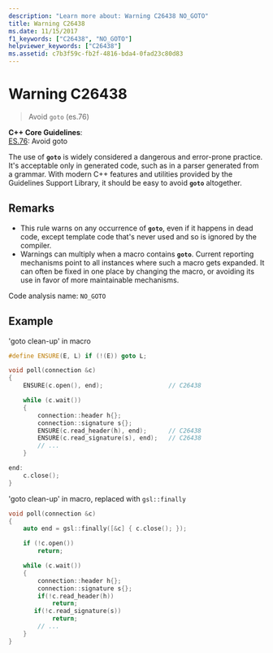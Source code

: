 ```yaml
---
description: "Learn more about: Warning C26438 NO_GOTO"
title: Warning C26438
ms.date: 11/15/2017
f1_keywords: ["C26438", "NO_GOTO"]
helpviewer_keywords: ["C26438"]
ms.assetid: c7b3f59c-fb2f-4816-bda4-0fad23c80d83
---
```

# Warning C26438

> Avoid `goto` (es.76)

**C++ Core Guidelines**:\
[ES.76](https://github.com/isocpp/CppCoreGuidelines/blob/master/CppCoreGuidelines.md#es76-avoid-goto): Avoid goto

The use of **`goto`** is widely considered a dangerous and error-prone practice. It's acceptable only in generated code, such as in a parser generated from a grammar. With modern C++ features and utilities provided by the Guidelines Support Library, it should be easy to avoid **`goto`** altogether.

## Remarks

- This rule warns on any occurrence of **`goto`**, even if it happens in dead code, except template code that's never used and so is ignored by the compiler.
- Warnings can multiply when a macro contains **`goto`**. Current reporting mechanisms point to all instances where such a macro gets expanded. It can often be fixed in one place by changing the macro, or avoiding its use in favor of more maintainable mechanisms.

Code analysis name: `NO_GOTO`

## Example

'goto clean-up' in macro

```cpp
#define ENSURE(E, L) if (!(E)) goto L;

void poll(connection &c)
{
    ENSURE(c.open(), end);                  // C26438

    while (c.wait())
    {
        connection::header h{};
        connection::signature s{};
        ENSURE(c.read_header(h), end);      // C26438
        ENSURE(c.read_signature(s), end);   // C26438
        // ...
    }

end:
    c.close();
}
```

'goto clean-up' in macro, replaced with `gsl::finally`

```cpp
void poll(connection &c)
{
    auto end = gsl::finally([&c] { c.close(); });

    if (!c.open())
        return;

    while (c.wait())
    {
        connection::header h{};
        connection::signature s{};
        if(!c.read_header(h))
            return;
       if(!c.read_signature(s))
            return;
        // ...
    }
}
```
